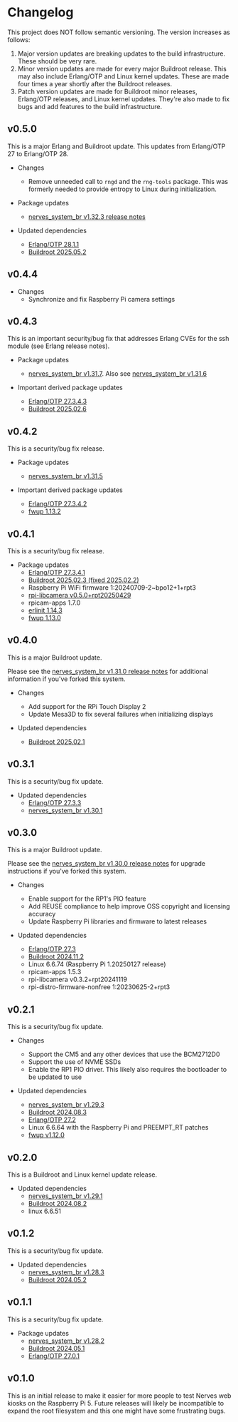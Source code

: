 # Changelog

This project does NOT follow semantic versioning. The version increases as
follows:

1. Major version updates are breaking updates to the build infrastructure.
   These should be very rare.
2. Minor version updates are made for every major Buildroot release. This
   may also include Erlang/OTP and Linux kernel updates. These are made four
   times a year shortly after the Buildroot releases.
3. Patch version updates are made for Buildroot minor releases, Erlang/OTP
   releases, and Linux kernel updates. They're also made to fix bugs and add
   features to the build infrastructure.

## v0.5.0

This is a major Erlang and Buildroot update. This updates from Erlang/OTP 27 to
Erlang/OTP 28.

* Changes
  * Remove unneeded call to `rngd` and the `rng-tools` package. This was
    formerly needed to provide entropy to Linux during initialization.

* Package updates
  * [nerves_system_br v1.32.3 release notes](https://github.com/nerves-project/nerves_system_br/releases/tag/v1.32.3)

* Updated dependencies
  * [Erlang/OTP 28.1.1](https://erlang.org/download/OTP-28.1.1.README.md)
  * [Buildroot 2025.05.2](https://lore.kernel.org/buildroot/7bed9b2e-a9d3-476b-84d6-61134e2f726f@rnout.be/T/)

## v0.4.4

* Changes
  * Synchronize and fix Raspberry Pi camera settings

## v0.4.3

This is an important security/bug fix that addresses Erlang CVEs for the ssh
module (see Erlang release notes).

* Package updates
  * [nerves_system_br v1.31.7](https://github.com/nerves-project/nerves_system_br/releases/tag/v1.31.7). Also
    see [nerves_system_br v1.31.6](https://github.com/nerves-project/nerves_system_br/releases/tag/v1.31.6)

* Important derived package updates
  * [Erlang/OTP 27.3.4.3](https://erlang.org/download/OTP-27.3.4.3.README.md)
  * [Buildroot 2025.02.6](https://lore.kernel.org/buildroot/b051d400-debc-4269-975a-b2992eed8d61@rnout.be/T/)

## v0.4.2

This is a security/bug fix release.

* Package updates
  * [nerves_system_br v1.31.5](https://github.com/nerves-project/nerves_system_br/releases/tag/v1.31.5)

* Important derived package updates
  * [Erlang/OTP 27.3.4.2](https://erlang.org/download/OTP-27.3.4.2.README.md)
  * [fwup 1.13.2](https://github.com/fwup-home/fwup/releases/tag/v1.13.2)

## v0.4.1

This is a security/bug fix release.

* Package updates
  * [Erlang/OTP 27.3.4.1](https://erlang.org/download/OTP-27.3.4.1.README.md)
  * [Buildroot 2025.02.3 (fixed 2025.02.2)](https://lore.kernel.org/buildroot/49d039c0-8121-4a91-8a69-889376f85c71@rnout.be/T/)
  * Raspberry Pi WiFi firmware 1:20240709-2~bpo12+1+rpt3
  * [rpi-libcamera v0.5.0+rpt20250429](https://github.com/raspberrypi/libcamera/releases/tag/v0.5.0%2Brpt20250429)
  * rpicam-apps 1.7.0
  * [erlinit 1.14.3](https://github.com/nerves-project/erlinit/releases/tag/v1.14.3)
  * [fwup 1.13.0](https://github.com/fwup-home/fwup/releases/tag/v1.13.0)

## v0.4.0

This is a major Buildroot update.

Please see the [nerves_system_br v1.31.0 release notes](https://github.com/nerves-project/nerves_system_br/releases/tag/v1.31.0)
for additional information if you've forked this system.

* Changes
  * Add support for the RPi Touch Display 2
  * Update Mesa3D to fix several failures when initializing displays

* Updated dependencies
  * [Buildroot 2025.02.1](https://lore.kernel.org/buildroot/60b8483c-b717-41ce-a406-bceb71c3a089@rnout.be/T/)

## v0.3.1

This is a security/bug fix update.

* Updated dependencies
  * [Erlang/OTP 27.3.3](https://erlang.org/download/OTP-27.3.3.README)
  * [nerves_system_br v1.30.1](https://github.com/nerves-project/nerves_system_br/releases/tag/v1.30.1)

## v0.3.0

This is a major Buildroot update.

Please see the [nerves_system_br v1.30.0 release notes](https://github.com/nerves-project/nerves_system_br/releases/tag/v1.30.0)
for upgrade instructions if you've forked this system.

* Changes
  * Enable support for the RP1's PIO feature
  * Add REUSE compliance to help improve OSS copyright and licensing accuracy
  * Update Raspberry Pi libraries and firmware to latest releases

* Updated dependencies
  * [Erlang/OTP 27.3](https://erlang.org/download/OTP-27.3.README.md)
  * [Buildroot 2024.11.2](https://lore.kernel.org/buildroot/87v7t3nyls.fsf@dell.be.48ers.dk/T/)
  * Linux 6.6.74 (Raspberry Pi 1.20250127 release)
  * rpicam-apps 1.5.3
  * rpi-libcamera v0.3.2+rpt20241119
  * rpi-distro-firmware-nonfree 1:20230625-2+rpt3

## v0.2.1

This is a security/bug fix update.

* Changes
  * Support the CM5 and any other devices that use the BCM2712D0
  * Support the use of NVME SSDs
  * Enable the RP1 PIO driver. This likely also requires the bootloader to be
    updated to use

* Updated dependencies
  * [nerves_system_br v1.29.3](https://github.com/nerves-project/nerves_system_br/releases/tag/v1.29.3)
  * [Buildroot 2024.08.3](https://lore.kernel.org/buildroot/874j3e17ek.fsf@dell.be.48ers.dk/T/)
  * [Erlang/OTP 27.2](https://erlang.org/download/OTP-27.2.README)
  * Linux 6.6.64 with the Raspberry Pi and PREEMPT_RT patches
  * [fwup v1.12.0](https://github.com/fwup-home/fwup/releases/tag/v1.12.0)

## v0.2.0

This is a Buildroot and Linux kernel update release.

* Updated dependencies
  * [nerves_system_br v1.29.1](https://github.com/nerves-project/nerves_system_br/releases/tag/v1.29.1)
  * [Buildroot 2024.08.2](https://lore.kernel.org/buildroot/871pzex7gn.fsf@dell.be.48ers.dk/T/)
  * linux 6.6.51

## v0.1.2

This is a security/bug fix update.

* Updated dependencies
  * [nerves_system_br v1.28.3](https://github.com/nerves-project/nerves_system_br/releases/tag/v1.28.3)
  * [Buildroot 2024.05.2](https://lore.kernel.org/buildroot/87zfpfh147.fsf@dell.be.48ers.dk/T/)

## v0.1.1

This is a security/bug fix update.

* Package updates
  * [nerves_system_br v1.28.2](https://github.com/nerves-project/nerves_system_br/releases/tag/v1.28.2)
  * [Buildroot 2024.05.1](https://lore.kernel.org/buildroot/87ed7xfq78.fsf@dell.be.48ers.dk/T/)
  * [Erlang/OTP 27.0.1](https://erlang.org/download/OTP-27.0.1.README)

## v0.1.0

This is an initial release to make it easier for more people to test Nerves web
kiosks on the Raspberry Pi 5. Future releases will likely be incompatible to
expand the root filesystem and this one might have some frustrating bugs.
